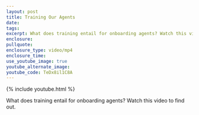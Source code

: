 ```yaml
---
layout: post
title: Training Our Agents
date:
tags:
excerpt: What does training entail for onboarding agents? Watch this video to find out.
enclosure:
pullquote:
enclosure_type: video/mp4
enclosure_time:
use_youtube_image: true
youtube_alternate_image:
youtube_code: TeDx8il1C8A
---
```



{% include youtube.html %}

What does training entail for onboarding agents? Watch this video to find out.